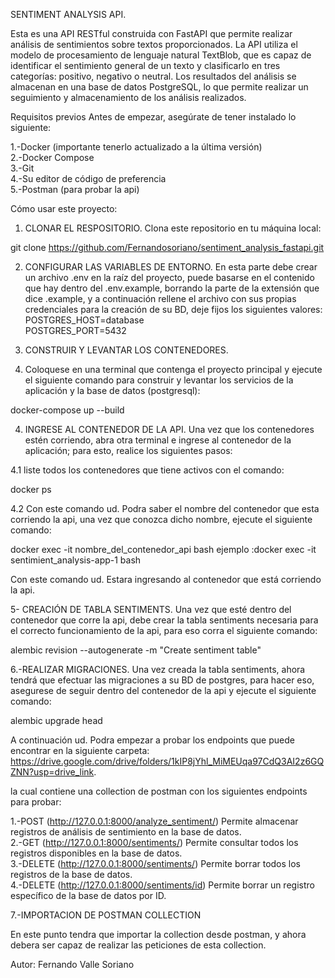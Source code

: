 SENTIMENT ANALYSIS API.

Esta es una API RESTful construida con FastAPI que permite realizar análisis de sentimientos sobre textos proporcionados. La API utiliza el modelo de procesamiento de lenguaje natural TextBlob, que es capaz de identificar el sentimiento general de un texto y clasificarlo en tres categorías: positivo, negativo o neutral. Los resultados del análisis se almacenan en una base de datos PostgreSQL, lo que permite realizar un seguimiento y almacenamiento de los análisis realizados.

Requisitos previos
Antes de empezar, asegúrate de tener instalado lo siguiente:

1.-Docker (importante tenerlo actualizado a la última versión)  
2.-Docker Compose  
3.-Git  
4.-Su editor de código de preferencia  
5.-Postman  (para probar la api)

Cómo usar este proyecto:

1. CLONAR EL RESPOSITORIO.
Clona este repositorio en tu máquina local:

git clone https://github.com/Fernandosoriano/sentiment_analysis_fastapi.git

2. CONFIGURAR LAS VARIABLES DE ENTORNO.
En esta parte debe crear un archivo .env en la raíz del proyecto, puede basarse en el contenido que hay dentro del
.env.example, borrando la parte de la extensión que dice .example, y a continuación rellene el archivo con sus propias credenciales para la creación de su BD,
deje fijos los siguientes valores:     
POSTGRES_HOST=database     
POSTGRES_PORT=5432

4. CONSTRUIR Y LEVANTAR LOS CONTENEDORES.
5. Coloquese en una terminal que contenga el proyecto principal y ejecute el siguiente comando para construir y levantar los servicios de la aplicación y la base de datos (postgresql):  

docker-compose up --build

4. INGRESE AL CONTENEDOR DE LA API.
Una vez que los contenedores estén corriendo, abra otra terminal e ingrese al contenedor de la aplicación;
para esto, realice los siguientes pasos:

  4.1
  liste todos los contenedores que tiene activos con el comando:

  docker ps

  4.2
  Con este comando ud. Podra saber el nombre del contenedor que esta corriendo 
  la api, una vez que conozca dicho nombre, ejecute el siguiente comando:  

docker exec -it nombre_del_contenedor_api bash 
ejemplo :docker exec -it sentimient_analysis-app-1 bash

Con este comando ud. Estara ingresando al contenedor que está corriendo la api.

5- CREACIÓN DE TABLA SENTIMENTS.
Una vez que esté dentro del contenedor que corre la api, debe crear la tabla sentiments
necesaria para el correcto funcionamiento de la api, para eso corra el siguiente comando:

alembic revision --autogenerate -m "Create sentiment table"

6.-REALIZAR MIGRACIONES.
Una vez creada la tabla sentiments, ahora tendrá que efectuar las migraciones a 
su BD de postgres, para hacer eso, asegurese de seguir dentro del contenedor de la api
y ejecute el siguiente comando:

alembic upgrade head


A continuación ud. Podra empezar a probar los endpoints que puede encontrar
en la siguiente carpeta: https://drive.google.com/drive/folders/1kIP8jYhl_MiMEUqa97CdQ3AI2z6GQZNN?usp=drive_link.

la cual contiene una collection de postman con los siguientes endpoints para probar:

1.-POST (http://127.0.0.1:8000/analyze_sentiment/) Permite almacenar registros de análisis de sentimiento en la base de datos.  
2.-GET (http://127.0.0.1:8000/sentiments/) Permite consultar todos los registros disponibles en la base de datos.   
3.-DELETE (http://127.0.0.1:8000/sentiments/) Permite borrar todos los registros de la base de datos.  
4.-DELETE (http://127.0.0.1:8000/sentiments/id) Permite borrar un registro específico de la base de datos por ID.

7.-IMPORTACION DE POSTMAN COLLECTION

En este punto tendra que importar la collection desde postman, y ahora debera ser capaz de realizar las peticiones de esta collection.


Autor: Fernando Valle Soriano





















